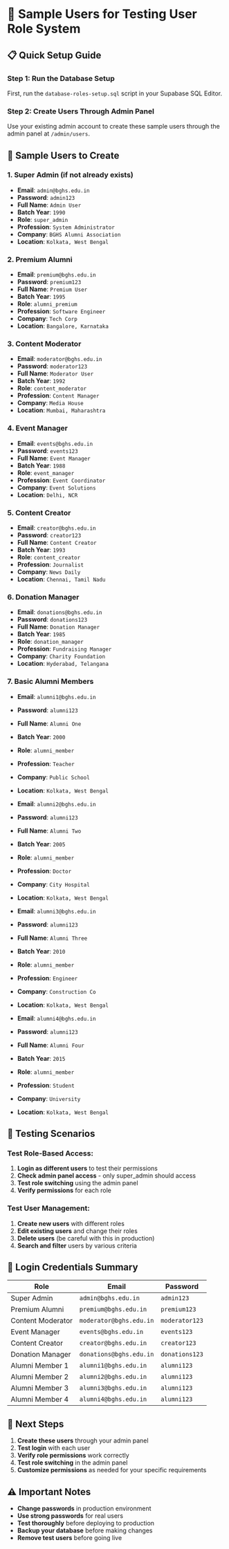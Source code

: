 # 🧪 Sample Users for Testing User Role System

## 📋 **Quick Setup Guide**

### **Step 1: Run the Database Setup**
First, run the `database-roles-setup.sql` script in your Supabase SQL Editor.

### **Step 2: Create Users Through Admin Panel**
Use your existing admin account to create these sample users through the admin panel at `/admin/users`.

## 👥 **Sample Users to Create**

### **1. Super Admin** (if not already exists)
- **Email**: `admin@bghs.edu.in`
- **Password**: `admin123`
- **Full Name**: `Admin User`
- **Batch Year**: `1990`
- **Role**: `super_admin`
- **Profession**: `System Administrator`
- **Company**: `BGHS Alumni Association`
- **Location**: `Kolkata, West Bengal`

### **2. Premium Alumni**
- **Email**: `premium@bghs.edu.in`
- **Password**: `premium123`
- **Full Name**: `Premium User`
- **Batch Year**: `1995`
- **Role**: `alumni_premium`
- **Profession**: `Software Engineer`
- **Company**: `Tech Corp`
- **Location**: `Bangalore, Karnataka`

### **3. Content Moderator**
- **Email**: `moderator@bghs.edu.in`
- **Password**: `moderator123`
- **Full Name**: `Moderator User`
- **Batch Year**: `1992`
- **Role**: `content_moderator`
- **Profession**: `Content Manager`
- **Company**: `Media House`
- **Location**: `Mumbai, Maharashtra`

### **4. Event Manager**
- **Email**: `events@bghs.edu.in`
- **Password**: `events123`
- **Full Name**: `Event Manager`
- **Batch Year**: `1988`
- **Role**: `event_manager`
- **Profession**: `Event Coordinator`
- **Company**: `Event Solutions`
- **Location**: `Delhi, NCR`

### **5. Content Creator**
- **Email**: `creator@bghs.edu.in`
- **Password**: `creator123`
- **Full Name**: `Content Creator`
- **Batch Year**: `1993`
- **Role**: `content_creator`
- **Profession**: `Journalist`
- **Company**: `News Daily`
- **Location**: `Chennai, Tamil Nadu`

### **6. Donation Manager**
- **Email**: `donations@bghs.edu.in`
- **Password**: `donations123`
- **Full Name**: `Donation Manager`
- **Batch Year**: `1985`
- **Role**: `donation_manager`
- **Profession**: `Fundraising Manager`
- **Company**: `Charity Foundation`
- **Location**: `Hyderabad, Telangana`

### **7. Basic Alumni Members**
- **Email**: `alumni1@bghs.edu.in`
- **Password**: `alumni123`
- **Full Name**: `Alumni One`
- **Batch Year**: `2000`
- **Role**: `alumni_member`
- **Profession**: `Teacher`
- **Company**: `Public School`
- **Location**: `Kolkata, West Bengal`

- **Email**: `alumni2@bghs.edu.in`
- **Password**: `alumni123`
- **Full Name**: `Alumni Two`
- **Batch Year**: `2005`
- **Role**: `alumni_member`
- **Profession**: `Doctor`
- **Company**: `City Hospital`
- **Location**: `Kolkata, West Bengal`

- **Email**: `alumni3@bghs.edu.in`
- **Password**: `alumni123`
- **Full Name**: `Alumni Three`
- **Batch Year**: `2010`
- **Role**: `alumni_member`
- **Profession**: `Engineer`
- **Company**: `Construction Co`
- **Location**: `Kolkata, West Bengal`

- **Email**: `alumni4@bghs.edu.in`
- **Password**: `alumni123`
- **Full Name**: `Alumni Four`
- **Batch Year**: `2015`
- **Role**: `alumni_member`
- **Profession**: `Student`
- **Company**: `University`
- **Location**: `Kolkata, West Bengal`

## 🧪 **Testing Scenarios**

### **Test Role-Based Access:**
1. **Login as different users** to test their permissions
2. **Check admin panel access** - only super_admin should access
3. **Test role switching** using the admin panel
4. **Verify permissions** for each role

### **Test User Management:**
1. **Create new users** with different roles
2. **Edit existing users** and change their roles
3. **Delete users** (be careful with this in production)
4. **Search and filter** users by various criteria

## 🔐 **Login Credentials Summary**

| Role | Email | Password |
|------|-------|----------|
| Super Admin | `admin@bghs.edu.in` | `admin123` |
| Premium Alumni | `premium@bghs.edu.in` | `premium123` |
| Content Moderator | `moderator@bghs.edu.in` | `moderator123` |
| Event Manager | `events@bghs.edu.in` | `events123` |
| Content Creator | `creator@bghs.edu.in` | `creator123` |
| Donation Manager | `donations@bghs.edu.in` | `donations123` |
| Alumni Member 1 | `alumni1@bghs.edu.in` | `alumni123` |
| Alumni Member 2 | `alumni2@bghs.edu.in` | `alumni123` |
| Alumni Member 3 | `alumni3@bghs.edu.in` | `alumni123` |
| Alumni Member 4 | `alumni4@bghs.edu.in` | `alumni123` |

## 🚀 **Next Steps**

1. **Create these users** through your admin panel
2. **Test login** with each user
3. **Verify role permissions** work correctly
4. **Test role switching** in the admin panel
5. **Customize permissions** as needed for your specific requirements

## ⚠️ **Important Notes**

- **Change passwords** in production environment
- **Use strong passwords** for real users
- **Test thoroughly** before deploying to production
- **Backup your database** before making changes
- **Remove test users** before going live
